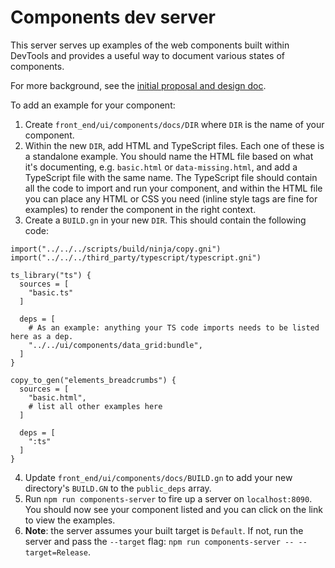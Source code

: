# Components dev server

This server serves up examples of the web components built within DevTools and provides a useful way to document various states of components.

For more background, see the [initial proposal and design doc](https://docs.google.com/document/d/1P6qtACf4aryfT9OSHxNFI3okMKt9oUrtzOKCws5bOec/edit?pli=1).

To add an example for your component:

1. Create `front_end/ui/components/docs/DIR` where `DIR` is the name of your component.
2. Within the new `DIR`, add HTML and TypeScript files. Each one of these is a standalone example. You should name the HTML file based on what it's documenting, e.g. `basic.html` or `data-missing.html`, and add a TypeScript file with the same name. The TypeScript file should contain all the code to import and run your component, and within the HTML file you can place any HTML or CSS you need (inline style tags are fine for examples) to render the component in the right context.
3. Create a `BUILD.gn` in your new `DIR`. This should contain the following code:

```
import("../../../scripts/build/ninja/copy.gni")
import("../../../third_party/typescript/typescript.gni")

ts_library("ts") {
  sources = [
    "basic.ts"
  ]

  deps = [
    # As an example: anything your TS code imports needs to be listed here as a dep.
    "../../ui/components/data_grid:bundle",
  ]
}

copy_to_gen("elements_breadcrumbs") {
  sources = [
    "basic.html",
    # list all other examples here
  ]

  deps = [
    ":ts"
  ]
}
```


4. Update `front_end/ui/components/docs/BUILD.gn` to add your new directory's `BUILD.GN` to the `public_deps` array.
5. Run `npm run components-server` to fire up a server on `localhost:8090`. You should now see your component listed and you can click on the link to view the examples.
6. **Note**: the server assumes your built target is `Default`. If not, run the server and pass the `--target` flag: `npm run components-server -- --target=Release`.
